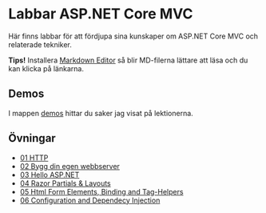 # Labbar ASP.NET Core MVC

Här finns labbar för att fördjupa sina kunskaper om ASP.NET Core MVC och relaterade tekniker.

**Tips!** Installera [Markdown Editor](https://marketplace.visualstudio.com/items?itemName=MadsKristensen.MarkdownEditor) så blir MD-filerna lättare att läsa och du kan klicka på länkarna.

## Demos

I mappen [demos](demos) hittar du saker jag visat på lektionerna.

## Övningar

* [01 HTTP](lab/01.md)
* [02 Bygg din egen webbserver](lab/02.md)
* [03 Hello ASP.NET](lab/03.md)
* [04 Razor Partials & Layouts](lab/04.md)
* [05 Html Form Elements, Binding and Tag-Helpers](lab/05.md)
* [06 Configuration and Dependecy Injection](lab/06.md)
